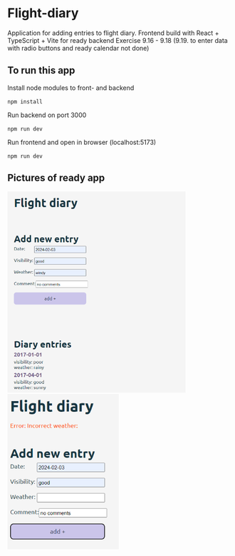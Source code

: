 # Flight-diary

Application for adding entries to flight diary.
Frontend build with React + TypeScript + Vite for ready backend
Exercise 9.16 - 9.18 (9.19. to enter data with radio buttons and ready calendar not done)

## To run this app

Install node modules to front- and backend

```shell
npm install
```

Run backend on port 3000

```shell
npm run dev
```

Run frontend and open in browser (localhost:5173)

```shell
npm run dev
```

## Pictures of ready app

<img src="./assets/FlightDiary_form.png" alt="image of the form" style="width:400px;height:auto;padding-right:20px">
<img src="./assets/FlightDiary_error.png" alt="image of the form with error code" style="width:250px;height:auto;">

